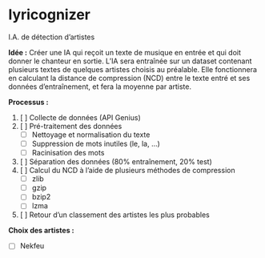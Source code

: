 # lyricognizer
I.A. de détection d’artistes

**Idée :**
Créer une IA qui reçoit un texte de musique en entrée et qui doit donner le chanteur en sortie. L’IA sera entraînée sur un dataset contenant plusieurs textes de quelques artistes choisis au préalable. Elle fonctionnera en calculant la distance de compression (NCD) entre le texte entré et ses données d’entraînement, et fera la moyenne par artiste.

**Processus :**
1. [ ] Collecte de données (API Genius)
2. [ ] Pré-traitement des données 
    - [ ] Nettoyage et normalisation du texte
    - [ ] Suppression de mots inutiles (le, la, ...)
    - [ ] Racinisation des mots
3. [ ] Séparation des données (80% entraînement, 20% test)
4. [ ] Calcul du NCD à l’aide de plusieurs méthodes de compression
    - [ ] zlib
    - [ ] gzip
    - [ ] bzip2
    - [ ] lzma
5. [ ] Retour d’un classement des artistes les plus probables

**Choix des artistes :**
- [ ] Nekfeu